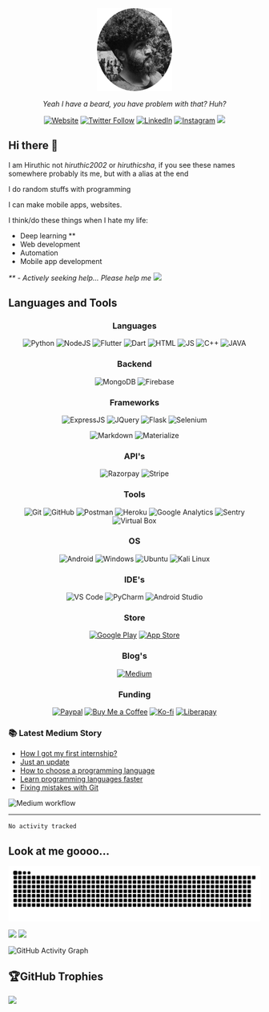 <!--
**hiruthic2002/hiruthic2002** is a ✨ _special_ ✨ repository because its `README.md` (this file) appears on your GitHub profile.

Here are some ideas to get you started:

- 🔭 I’m currently working on ...
- 🌱 I’m currently learning ...
- 👯 I’m looking to collaborate on ...
- 🤔 I’m looking for help with ...
- 💬 Ask me about ...
- 📫 How to reach me: ...
- 😄 Pronouns: ...
- ⚡ Fun fact: ...
-->

<div align="center">
<img src="img/circle-cropped.png" width=150/>


<i>Yeah I have a beard, you have problem with that? Huh? </i>

[![Website][website-shield]][website-url]
[![Twitter Follow][twitter-shield]][twitter-url]
[![LinkedIn][linkedin-shield]][linkedin-url]
[![Instagram][instagram-shield]][instagram-url]
![][visitor-shield]
  
</div>

## Hi there 👋

I am Hiruthic not _hiruthic2002_ or _hiruthicsha_, if you see these names somewhere probably its me, but with a alias at the end

I do random stuffs with programming

I can make mobile apps, websites.

I think/do these things when I hate my life:

- Deep learning \*\*
- Web development
- Automation
- Mobile app development

_\*\* - Actively seeking help... Please help me_ <img src="https://www.pinclipart.com/picdir/big/143-1438381_sad-broken-heart-sticker-for-ios-android-giphy.png" width=50>

## Languages and Tools

<div align="center">

### Languages

![Python](https://img.shields.io/badge/Python-FFD43B?style=for-the-badge&logo=python&logoColor=darkgreen)
![NodeJS](https://img.shields.io/badge/Node.js-43853D?style=for-the-badge&logo=node-dot-js&logoColor=white)
![Flutter](https://img.shields.io/badge/Flutter-02569B?style=for-the-badge&logo=flutter&logoColor=white)
![Dart](https://img.shields.io/badge/Dart-0175C2?style=for-the-badge&logo=dart&logoColor=white)
![HTML](https://img.shields.io/badge/HTML5-E34F26?style=for-the-badge&logo=html5&logoColor=white)
![JS](https://img.shields.io/badge/JavaScript-F7DF1E?style=for-the-badge&logo=javascript&logoColor=black)
![C++](https://img.shields.io/badge/C%2B%2B-00599C?style=for-the-badge&logo=c%2B%2B&logoColor=white)
![JAVA](https://img.shields.io/badge/Java-ED8B00?style=for-the-badge&logo=java&logoColor=white)

</div>

<div align="center">

### Backend

![MongoDB](https://img.shields.io/badge/MongoDB-4EA94B?style=for-the-badge&logo=mongodb&logoColor=white)
![Firebase](https://img.shields.io/badge/firebase-ffca28?style=for-the-badge&logo=firebase&logoColor=black)

</div>

<div align="center">

### Frameworks

![ExpressJS](https://img.shields.io/badge/Express.js-000000?style=for-the-badge&logo=express&logoColor=white)
![JQuery](https://img.shields.io/badge/jQuery-0769AD?style=for-the-badge&logo=jquery&logoColor=white)
![Flask](https://img.shields.io/badge/Flask-000000?style=for-the-badge&logo=flask&logoColor=white)
![Selenium](https://img.shields.io/badge/Selenium-43B02A?style=for-the-badge&logo=Selenium&logoColor=white)

![Markdown](https://img.shields.io/badge/Markdown-000000?style=for-the-badge&logo=markdown&logoColor=white)
![Materialize](https://img.shields.io/badge/-materialize--css-ff69b4?style=for-the-badge&logo=materialize--css&logoColor=white)

</div>

<div align="center">
  
### API's
  
![Razorpay](https://img.shields.io/badge/Razorpay-02042B?style=for-the-badge&logo=razorpay&logoColor=3395FF)
![Stripe](https://img.shields.io/badge/Stripe-626CD9?style=for-the-badge&logo=Stripe&logoColor=white)

</div>

<div align="center">

### Tools

![Git](https://img.shields.io/badge/Git-F05032?style=for-the-badge&logo=git&logoColor=white)
![GitHub](https://img.shields.io/static/v1?style=for-the-badge&message=GitHub&color=181717&logo=GitHub&logoColor=FFFFFF&label=)
![Postman](https://img.shields.io/badge/Postman-FF6C37?style=for-the-badge&logo=Postman&logoColor=white)
![Heroku](https://img.shields.io/badge/Heroku-430098?style=for-the-badge&logo=heroku&logoColor=white)
![Google Analytics](https://img.shields.io/badge/Google%20Analytics-E37400?style=for-the-badge&logo=google%20analytics&logoColor=white)
![Sentry](https://img.shields.io/badge/Sentry-black?style=for-the-badge&logo=Sentry&logoColor=#362D59)
![Virtual Box](https://img.shields.io/badge/VirtualBox-21416b?style=for-the-badge&logo=VirtualBox&logoColor=white)

</div>

<div align="center">

### OS

![Android](https://img.shields.io/badge/Android-3DDC84?style=for-the-badge&logo=android&logoColor=white)
![Windows](https://img.shields.io/badge/Windows-0078D6?style=for-the-badge&logo=windows&logoColor=white)
![Ubuntu](https://img.shields.io/badge/Ubuntu-E95420?style=for-the-badge&logo=ubuntu&logoColor=white)
![Kali Linux](https://img.shields.io/badge/Kali_Linux-557C94?style=for-the-badge&logo=kali-linux&logoColor=white)

</div>

<div align="center">

### IDE's

![VS Code](https://img.shields.io/badge/Visual_Studio_Code-0078D4?style=for-the-badge&logo=visual%20studio%20code&logoColor=white)
![PyCharm](https://img.shields.io/badge/PyCharm-000000.svg?&style=for-the-badge&logo=PyCharm&logoColor=white)
![Android Studio](https://img.shields.io/static/v1?style=for-the-badge&message=Android+Studio&color=222222&logo=Android+Studio&logoColor=3DDC84&label=)

</div>

<div align="center">

### Store

[![Google Play](https://img.shields.io/badge/Google_Play-414141?style=for-the-badge&logo=google-play&logoColor=white)](https://play.google.com/store/apps/dev?id=7887686445131108206)
[![App Store](https://img.shields.io/badge/App_Store-0D96F6?style=for-the-badge&logo=app-store&logoColor=white)](#)

</div>

<div align="center">

### Blog's

[![Medium](https://img.shields.io/badge/Medium-12100E?style=for-the-badge&logo=medium&logoColor=white)](https://hiruthicsha.medium.com/)

</div>

<div align="center">

### Funding

[![Paypal](https://img.shields.io/badge/PayPal-00457C?style=for-the-badge&logo=paypal&logoColor=white)](https://paypal.me/hiruthic?locale.x=en_GB)
[![Buy Me a Coffee](https://img.shields.io/badge/Buy_Me_A_Coffee-FFDD00?style=for-the-badge&logo=buy-me-a-coffee&logoColor=black)](https://www.buymeacoffee.com/hiruthicSha)
[![Ko-fi](https://img.shields.io/badge/Ko--fi-F16061?style=for-the-badge&logo=ko-fi&logoColor=white)](https://ko-fi.com/hiruthicsha)
[![Liberapay](https://img.shields.io/badge/Liberapay-F6C915?style=for-the-badge&logo=liberapay&logoColor=black)](https://liberapay.com/hiruthicSha/)
</div>

### 📚 Latest Medium Story

<!-- MEDIUM-STORY-LIST:START -->
- [How I got my first internship?](https://blog.devgenius.io/how-i-got-my-first-internship-672e62840c4f?source=rss-54f9c8e7dc16------2)
- [Just an update](https://hiruthicsha.medium.com/just-an-update-4a26b992149c?source=rss-54f9c8e7dc16------2)
- [How to choose a programming language](https://blog.devgenius.io/how-to-choose-a-programming-language-eb9114f29570?source=rss-54f9c8e7dc16------2)
- [Learn programming languages faster](https://blog.devgenius.io/learn-programming-languages-faster-146cde359284?source=rss-54f9c8e7dc16------2)
- [Fixing mistakes with Git](https://hiruthicsha.medium.com/fixing-mistakes-with-git-97d396bd5e00?source=rss-54f9c8e7dc16------2)
<!-- MEDIUM-STORY-LIST:END -->
  ![Medium workflow](https://github.com/hiruthicShaSS/hiruthicShaSS/actions/workflows/latest-medium-article.yml/badge.svg?style=for-the-badge)

---

<!--START_SECTION:waka-->

```text
No activity tracked
```

<!--END_SECTION:waka-->

## Look at me goooo...
![My snek 😂](https://github.com/hiruthicShaSS/hiruthicShaSS/blob/snek-output/github-contribution-grid-snake-dark.svg)

<img src="https://github-readme-stats.vercel.app/api/top-langs/?username=hiruthicShaSS&theme=dark&hide_border=true&hide_langs_below=1&langs_count=6&layout=compact&bg_color=0,000000,434343" height=200px />
<img src="https://github-readme-stats.vercel.app/api?username=hiruthicShaSS&show_icons=true&theme=dark&hide_border=true&bg_color=0,434343,000000" height=200px />

![GitHub Activity Graph](https://activity-graph.herokuapp.com/graph?username=hiruthicShaSS&theme=github&hide_border=true&hide_title=true&area=true&)
<!-- [![GitHub Streak](http://github-readme-streak-stats.herokuapp.com?user=hiruthicShaSS&theme=dark&hide_border=true&date_format=M%20j%5B%2C%20Y%5D)](https://git.io/streak-stats) -->

## 🏆GitHub Trophies
![](https://github-profile-trophy.vercel.app/?username=hiruthicShaSS&theme=radical&no-frame=true&no-bg=false&margin-w=4)

[website-url]: https://hiruthicsha.com/
[website-shield]: https://img.shields.io/website?label=hiruthicSha.com&style=for-the-badge&url=https%3A%2F%2Fsha-resume.herokuapp.com
[twitter-url]: https://twitter.com/intent/follow?original_referer=https%3A%2F%2Fgithub.com%2F_hiruthicSha&screen_name=_hiruthicSha
[twitter-shield]: https://img.shields.io/twitter/follow/_hiruthicSha?color=1DA1F2&logo=twitter&style=for-the-badge
[linkedin-url]: https://www.linkedin.com/in/hiruthicSha
[linkedin-shield]: https://img.shields.io/badge/LinkedIn-0077B5?style=for-the-badge&logo=linkedin&logoColor=white
[instagram-shield]: https://img.shields.io/badge/Instagram-E4405F?style=for-the-badge&logo=instagram&logoColor=white
[instagram-url]: https://www.instagram.com/hiruthicsha/
[visitor-shield]: https://estruyf-github.azurewebsites.net/api/VisitorHit?user=hiruthicShaSS&repo=hiruthicShaSS&countColorcountColor&countColor=%237B1E7A
